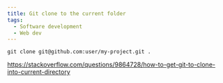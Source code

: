 ```yaml
---
title: Git clone to the current folder
tags:
  - Software development
  - Web dev
---
```


`git clone git@github.com:user/my-project.git .`

https://stackoverflow.com/questions/9864728/how-to-get-git-to-clone-into-current-directory
